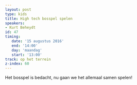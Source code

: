 ```yaml
---
layout: post
type: kids
title: High tech bosspel spelen
speakers:
- Kurt Beheydt
id: 47
timing: 
   date: '15 augustus 2016'
   end: '14:00'
   day: 'maandag'
   start: '13:00'
track: op het terrein
z-index: 60
---
```

Het bosspel is bedacht, nu gaan we het allemaal samen spelen!